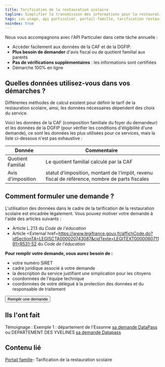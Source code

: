 ```yaml
---
title: Tarification de la restauration scolaire
tagline: Simplifier la transmission des informations pour la restauration scolaire est important pour vous ? 
tags: cas usage, api particulier, portail-famille, tarification restauration scolaire
noindex: true
---
```


Nous vous accompagnons avec l'API Particulier dans cette tâche annuelle :

- Accèder facilement aux données de la CAF et de la DGFIP. 
- **Plus besoin de demander** d'avis fiscal ou de quotient familial aux parents
- **Pas de vérifications supplémentaires** : les informations sont certifiées
- Démarche 100% en ligne

## Quelles données utilisez-vous dans vos démarches ?

Différentes méthodes de calcul existent pour définir le tarif de la restauration scolaire, ainsi, les données nécessaires dépendent des choix du service.

Voici les données de la CAF (composition familiale du foyer du demandeur) et les données de la DGFIP (pour vérifier les conditions d'éligibilité d'une demande), ce sont les données les plus utilisées pour ce services, mais la liste ci-dessous n'est pas exhaustive :

| Donnée            | Commentaire                                              |
| ----------------- | -------------------------------------------------------- |
| Quotient Familial | Le quotient familial calculé par la CAF                  |
| Avis d'imposition | statut d’imposition, montant de l'impôt, revenu fiscal de référence, nombre de parts fiscales |


## Comment formuler une demande ?

L'utilisation des données dans le cadre de la tarification de la restauration scolaire est encadrée légalement. Vous pouvez motiver votre demande à l'aide des articles suivants :

* Article <External href="https://www.legifrance.gouv.fr/affichCode.do;jsessionid=BADF41D6CFF34AAC5E88C9B3ADF9280C.tplgfr29s_1?idSectionTA=LEGISCTA000006182383&cidTexte=LEGITEXT000006071191&dateTexte=20190528">L.213</External> du *Code de l'éducation* 
* Article <External href=https://www.legifrance.gouv.fr/affichCode.do?idSectionTA=LEGISCTA000020743087&cidTexte=LEGITEXT000006071191>R531-52</External> du *Code de l'éducation* 

**Pour remplir votre demande, vous aurez besoin de :**

- votre numéro SIRET
- cadre juridique associé à votre demande
- la description du service justifiant une simplication pour les citoyens
- coordonnées de l'équipe technique
- coordonnées de votre délégué à la protection des données et du responsable de traitement

<Button href="https://signup.api.gouv.fr/api-particulier">Remplir une demande</Button>

## Ils l'ont fait

Témoignage : 
Exemple 1 : département de l'Essonne [sa demande DataPass](https://signup.api.gouv.fr/api-particulier/513#organisation)
ou 
DEPARTEMENT DES YVELINES [sa demande Datapass](https://signup.api.gouv.fr/api-particulier/1577#organisation)


## Contenu lié

[Portail famille](/guide/portail-famille)- Tarification de la restauration scolaire


